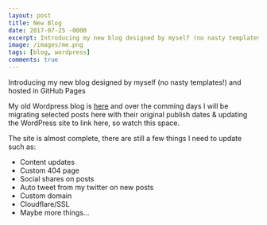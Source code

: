 ```yaml
---
layout: post
title: New Blog
date: 2017-07-25 -0000
excerpt: Introducing my new blog designed by myself (no nasty templates!) and hosted in GitHub Pages
image: /images/me.png
tags: [blog, wordpress]
comments: true
---
```


Introducing my new blog designed by myself (no nasty templates!) and hosted in GitHub Pages

My old Wordpress blog is [here](https://blythmeister.wordpress.com/) and over the comming days I will be migrating selected posts here with their original publish dates & updating the WordPress site to link here, so watch this space.

The site is almost complete, there are still a few things I need to update such as:

- Content updates
- Custom 404 page
- Social shares on posts
- Auto tweet from my twitter on new posts
- Custom domain
- Cloudflare/SSL
- Maybe more things...

